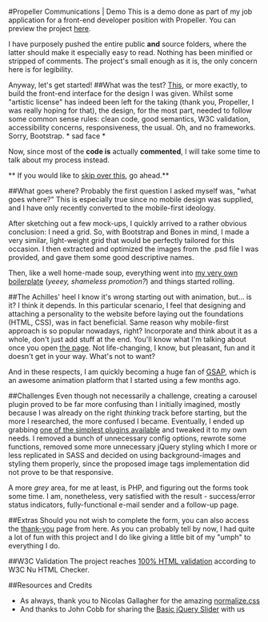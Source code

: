 #Propeller Communications | Demo
This is a demo done as part of my job application for a front-end developer position with Propeller. You can preview the project [here](http://rawgit.com/rznn/propeller-communications-demo/master/public/index.html).

I have purposely pushed the entire public **and** source folders, where the latter should make it especially easy to read. Nothing has been minified or stripped of comments. The project's small enough as it is, the only concern here is for legibility.

Anyway, let's get started!
##What was the test?
[This](https://raw.githubusercontent.com/rznn/propeller-communications-demo/master/demo-homepage.jpg), or more exactly, to build the front-end interface for the design I was given. Whilst some "artistic license" has indeed been left for the taking (thank you, Propeller, I was really hoping for that), the design, for the most part, needed to follow some common sense rules: clean code, good semantics, W3C validation, accessibility concerns, responsiveness, the usual. Oh, and no frameworks. Sorry, Bootstrap. * sad face *

Now, since most of the **code is** actually **commented**, I will take some time to talk about my process instead.

** If you would like to [skip over this](#w3c-validation), go ahead.**

##What goes where?
Probably the first question I asked myself was, "what goes where?" This is especially true since no mobile design was supplied, and I have only recently converted to the mobile-first ideology.

After sketching out a few mock-ups, I quickly arrived to a rather obvious conclusion: I need a grid. So, with Bootstrap and Bones in mind, I made a very similar, light-weight grid that would be perfectly tailored for this occasion. I then extracted and optimized the images from the .psd file I was provided, and gave them some good descriptive names.

Then, like a well home-made soup, everything went into [my very own boilerplate](https://github.com/rznn/up-n-running-gulp-boilerplate) (*yeeey, shameless promotion?*) and things started rolling.

##The Achilles' heel
I know it's wrong starting out with animation, but... is it? I think it depends. In this particular scenario, I feel that designing and attaching a personality to the website before laying out the foundations (HTML, CSS), was in fact beneficial. Same reason why mobile-first approach is so popular nowadays, right? Incorporate and think about it as a whole, don't just add stuff at the end. You'll know what I'm talking about once you open [the page](http://rawgit.com/rznn/propeller-communications-demo/master/public/index.html). Not life-changing, I know, but pleasant, fun and it doesn't get in your way. What's not to want?

And in these respects, I am quickly becoming a huge fan of [GSAP](http://greensock.com/gsap), which is an awesome animation platform that I started using a few months ago.

##Challenges
Even though not necessarily a challenge, creating a carousel plugin proved to be far more confusing than I initially imagined, mostly because I was already on the right *thinking* track before starting, but the more I researched, the more confused I became. Eventually, I ended up grabbing [one of the simplest plugins available](http://www.basic-slider.com/) and tweaked it to my own needs. I removed a bunch of unnecessary config options, rewrote some functions, removed some more unnecessary jQuery styling which I more or less replicated in SASS and decided on using background-images and styling them properly, since the proposed image tags implementation did not prove to be that responsive.

A more *grey* area, for me at least, is PHP, and figuring out the forms took some time. I am, nonetheless, very satisfied with the result - success/error status indicators, fully-functional e-mail sender and a follow-up page.

##Extras
Should you not wish to complete the form, you can also access the [thank-you](http://rawgit.com/rznn/propeller-communications-demo/master/public/thank-you.html) page from here. As you can probably tell by now, I had quite a lot of fun with this project and I do like giving a little bit of my "umph" to everything I do.

##W3C Validation
The project reaches [100% HTML validation](https://validator.w3.org/nu/?doc=http%3A%2F%2Frznart.com%2Fwork%2Fpropeller-demo%2F) according to W3C Nu HTML Checker.

##Resources and Credits
- As always, thank you to Nicolas Gallagher for the amazing [normalize.css](https://github.com/necolas/normalize.css)
- And thanks to John Cobb for sharing the [Basic jQuery Slider](http://www.basic-slider.com) with us